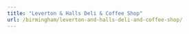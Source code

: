 ```yaml
---
title: "Leverton & Halls Deli & Coffee Shop"
url: /birmingham/leverton-and-halls-deli-and-coffee-shop/
---
```

